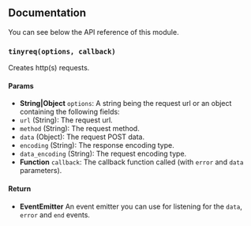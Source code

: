 ## Documentation

You can see below the API reference of this module.

### `tinyreq(options, callback)`
Creates http(s) requests.

#### Params

- **String|Object** `options`: A string being the request url or an object containing the following fields:
 - `url` (String): The request url.
 - `method` (String): The request method.
 - `data` (Object): The request POST data.
 - `encoding` (String): The response encoding type.
 - `data_encoding` (String): The request encoding type.
- **Function** `callback`: The callback function called (with `error` and `data` parameters).

#### Return
- **EventEmitter** An event emitter you can use for listening for the `data`, `error` and `end` events.

